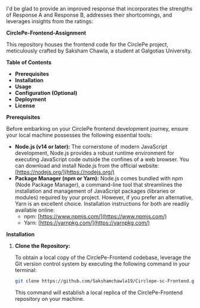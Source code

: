 I'd be glad to provide an improved response that incorporates the strengths of Response A and Response B, addresses their shortcomings, and leverages insights from the ratings:

**CirclePe-Frontend-Assignment**

This repository houses the frontend code for the CirclePe project, meticulously crafted by Saksham Chawla, a student at Galgotias University.

**Table of Contents**

- **Prerequisites**
- **Installation**
- **Usage**
- **Configuration (Optional)**
- **Deployment**
- **License**

**Prerequisites**

Before embarking on your CirclePe frontend development journey, ensure your local machine possesses the following essential tools:

- **Node.js (v14 or later):**  The cornerstone of modern JavaScript development, Node.js provides a robust runtime environment for executing JavaScript code outside the confines of a web browser. You can download and install Node.js from the official website: [https://nodejs.org/](https://nodejs.org/)
- **Package Manager (npm or Yarn):**  Node.js comes bundled with npm (Node Package Manager), a command-line tool that streamlines the installation and management of JavaScript packages (libraries or modules) required by your project. However, if you prefer an alternative, Yarn is an excellent choice. Installation instructions for both are readily available online:
    - npm: [https://www.npmjs.com/](https://www.npmjs.com/)
    - Yarn: [https://yarnpkg.com/](https://yarnpkg.com/)

**Installation**

1. **Clone the Repository:**

   To obtain a local copy of the CirclePe-Frontend codebase, leverage the Git version control system by executing the following command in your terminal:

   ```bash
   git clone https://github.com/Sakshamchawla19/Circlepe-sc-Frontend.git
   ```

   This command will establish a local replica of the CirclePe-Frontend repository on your machine.
